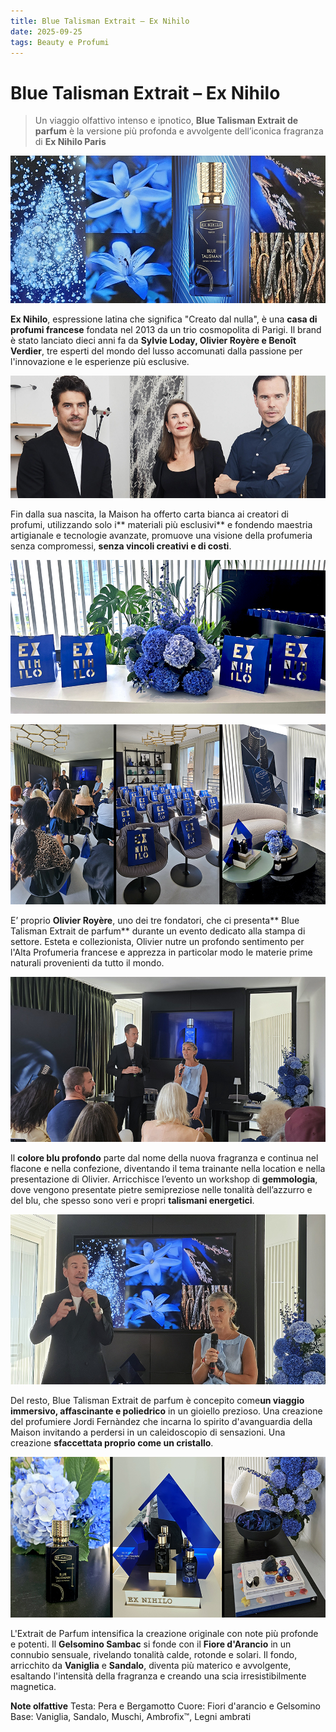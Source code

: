 ```yaml
---
title: Blue Talisman Extrait – Ex Nihilo
date: 2025-09-25 
tags: Beauty e Profumi
---
```


# Blue Talisman Extrait – Ex Nihilo

> Un viaggio olfattivo intenso e ipnotico, **Blue Talisman Extrait de parfum** è la versione più profonda e avvolgente dell’iconica fragranza di **Ex Nihilo Paris**

![](banner.jpg)

**Ex Nihilo**, espressione latina che significa "Creato dal nulla", è una **casa di profumi francese** fondata nel 2013 da un trio cosmopolita di Parigi. Il brand è stato lanciato dieci anni fa da **Sylvie Loday, Olivier Royère e Benoît Verdier**, tre esperti del mondo del lusso accomunati dalla passione per l'innovazione e le esperienze più esclusive. 

![](2.jpg)

Fin dalla sua nascita, la Maison ha offerto carta bianca ai creatori di profumi, utilizzando solo i** materiali più esclusivi** e fondendo maestria artigianale e tecnologie avanzate, promuove una visione della profumeria senza compromessi, **senza vincoli creativi e di costi**. 

![](3.jpg)

![](4.jpg)

E’ proprio **Olivier Royère**, uno dei tre fondatori, che ci presenta** Blue Talisman Extrait de parfum** durante un evento dedicato alla stampa di settore. Esteta e collezionista, Olivier nutre un profondo sentimento per l'Alta Profumeria francese e apprezza in particolar modo le materie prime naturali provenienti da tutto il mondo.

![](6.jpg)

Il **colore blu profondo** parte dal nome della nuova fragranza e continua nel flacone e nella confezione, diventando il tema trainante nella location e nella presentazione di Olivier. Arricchisce l’evento un workshop di **gemmologia**, dove vengono presentate pietre semipreziose nelle tonalità dell’azzurro e del blu, che spesso sono veri e propri **talismani energetici**. 

![](5.jpg)

Del resto, Blue Talisman Extrait de parfum è concepito come**un viaggio immersivo, affascinante e poliedrico** in un gioiello prezioso. Una creazione del profumiere Jordi Fernàndez che incarna lo spirito d'avanguardia della Maison invitando a perdersi in un caleidoscopio di sensazioni. Una creazione **sfaccettata proprio come un cristallo**.

![](7.jpg)

L'Extrait de Parfum intensifica la creazione originale con note più profonde e potenti. Il **Gelsomino Sambac** si fonde con il **Fiore d'Arancio** in un connubio sensuale, rivelando tonalità calde, rotonde e solari. Il fondo, arricchito da **Vaniglia** e **Sandalo**, diventa più materico e avvolgente, esaltando l'intensità della fragranza e creando una scia irresistibilmente magnetica. 

**Note olfattive**
Testa: Pera e Bergamotto
Cuore: Fiori d'arancio e Gelsomino
Base: Vaniglia, Sandalo, Muschi, Ambrofix™, Legni ambrati
